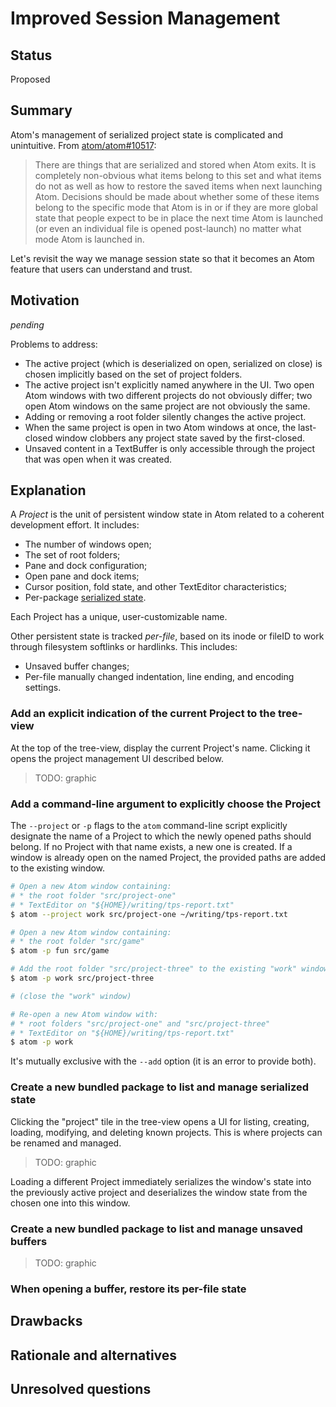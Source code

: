 # Improved Session Management

## Status

Proposed

## Summary

Atom's management of serialized project state is complicated and unintuitive. From [atom/atom#10517](https://github.com/atom/atom/issues/10517):

> There are things that are serialized and stored when Atom exits. It is completely non-obvious what items belong to this set and what items do not as well as how to restore the saved items when next launching Atom. Decisions should be made about whether some of these items belong to the specific mode that Atom is in or if they are more global state that people expect to be in place the next time Atom is launched (or even an individual file is opened post-launch) no matter what mode Atom is launched in.

Let's revisit the way we manage session state so that it becomes an Atom feature that users can understand and trust.

## Motivation

_pending_

Problems to address:

* The active project (which is deserialized on open, serialized on close) is chosen implicitly based on the set of project folders.
* The active project isn't explicitly named anywhere in the UI. Two open Atom windows with two different projects do not obviously differ; two open Atom windows on the same project are not obviously the same.
* Adding or removing a root folder silently changes the active project.
* When the same project is open in two Atom windows at once, the last-closed window clobbers any project state saved by the first-closed.
* Unsaved content in a TextBuffer is only accessible through the project that was open when it was created.

## Explanation

A _Project_ is the unit of persistent window state in Atom related to a coherent development effort. It includes:

* The number of windows open;
* The set of root folders;
* Pane and dock configuration;
* Open pane and dock items;
* Cursor position, fold state, and other TextEditor characteristics;
* Per-package [serialized state](https://flight-manual.atom.io/behind-atom/sections/serialization-in-atom/).

Each Project has a unique, user-customizable name.

Other persistent state is tracked _per-file_, based on its inode or fileID to work through filesystem softlinks or hardlinks. This includes:

* Unsaved buffer changes;
* Per-file manually changed indentation, line ending, and encoding settings.

### Add an explicit indication of the current Project to the tree-view

At the top of the tree-view, display the current Project's name. Clicking it opens the project management UI described below.

> TODO: graphic

### Add a command-line argument to explicitly choose the Project

The `--project` or `-p` flags to the `atom` command-line script explicitly designate the name of a Project to which the newly opened paths should belong. If no Project with that name exists, a new one is created. If a window is already open on the named Project, the provided paths are added to the existing window.

```sh
# Open a new Atom window containing:
# * the root folder "src/project-one"
# * TextEditor on "${HOME}/writing/tps-report.txt"
$ atom --project work src/project-one ~/writing/tps-report.txt

# Open a new Atom window containing:
# * the root folder "src/game"
$ atom -p fun src/game

# Add the root folder "src/project-three" to the existing "work" window
$ atom -p work src/project-three

# (close the "work" window)

# Re-open a new Atom window with:
# * root folders "src/project-one" and "src/project-three"
# * TextEditor on "${HOME}/writing/tps-report.txt"
$ atom -p work
```

It's mutually exclusive with the `--add` option (it is an error to provide both).

### Create a new bundled package to list and manage serialized state

Clicking the "project" tile in the tree-view opens a UI for listing, creating, loading, modifying, and deleting known projects. This is where projects can be renamed and managed.

> TODO: graphic

Loading a different Project immediately serializes the window's state into the previously active project and deserializes the window state from the chosen one into this window.

### Create a new bundled package to list and manage unsaved buffers

> TODO: graphic

### When opening a buffer, restore its per-file state

## Drawbacks

<!--
Why should we *not* do this?
-->

## Rationale and alternatives

<!--
- Why is this approach the best in the space of possible approaches?
- What other approaches have been considered and what is the rationale for not choosing them?
- What is the impact of not doing this?
-->

## Unresolved questions

<!--
- What unresolved questions do you expect to resolve through the RFC process before this gets merged?
- What unresolved questions do you expect to resolve through the implementation of this feature before it is released in a new version of Atom?
- What related issues do you consider out of scope for this RFC that could be addressed in the future independently of the solution that comes out of this RFC?
-->
